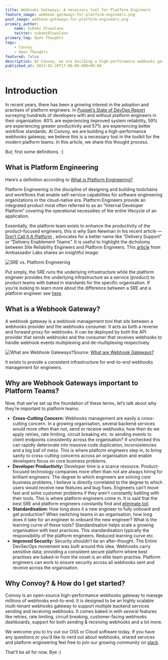 ```yaml
---
title: Webhooks Gateways; A necessary tool for Platform Engineers
feature_image: webhook-gateways-for-platform-engineers.png
post_image: webhook-gateways-for-platform-engineers.png
primary_author:
    name: Subomi Oluwalana
    twitter: subomiOluwalana
primary_tag: Open Thoughts
tags:
    - Convoy
    - Open Thoughts
featured: false
description: At Convoy, we are building a high-performance webhooks gateway; we believe this is a necessary tool in the toolkit for the modern platform teams. In this article, we share this thought process.
published_at: 2023-02-20T17:00:00.000+00:00
---
```


# Introduction

In recent years, there has been a growing interest in the adoption and practises of platform engineers. In [Puppet’s State of DevOps Report](https://www.puppet.com/resources/state-of-platform-engineering) surveying hundreds of developers with and without platform engineers in their organisation. 60% are experiencing improved system reliability, 59% are experiencing greater productivity and 57% are experiencing better workflow standards. At Convoy, we are building a high-performance webhooks gateway; we believe this is a necessary tool in the toolkit for the modern platform teams. In this article, we share this thought process.

But, first some definitions. :)

## What is Platform Engineering

Here’s a definition according to [What is Platform Engineering?](https://platformengineering.org/blog/what-is-platform-engineering) 

Platform Engineering is the discipline of designing and building toolchains and workflows that enable self-service capabilities for software engineering organizations in the cloud-native era. Platform Engineers provide an integrated product most often referred to as an “Internal Developer Platform” covering the operational necessities of the entire lifecycle of an application.

Essentially, the platform team exists to enhance the productivity of the product-focused engineers, this is why Sam Newman in his recent article — [Don’t Call It A Platform](https://samnewman.io/blog/2023/02/08/dont-call-it-a-platform/)  , advocates for a better name like “Delivery Support” or “Delivery Enablement Teams”. It is useful to highlight the dichotomy between Site Reliability Engineers and Platform Engineers. This [article](https://www.getambassador.io/resources/rise-of-cloud-native-engineering-organizations) from Ambassador Labs shares an insightful image:

![SRE vs. Platform Engineering](/blog-assets/sre-vs-platform-engineering.png)

Put simply, the SRE runs the underlying infrastructure while the platform engineer provides the underlying infrastructure as a service (product) to product teams with baked in standards for the specific organisation. If you’re looking to learn more about the difference between a SRE and a platform engineer see [here](https://www.getambassador.io/resources/rise-of-cloud-native-engineering-organizations).

## What is a Webhook Gateway?

A webhook gateway is a webhook management tool that sits between a webhooks provider and the webhooks consumer. It acts as both a reverse and forward proxy for webhooks. It can be deployed by both the API provider that sends webhooks and the consumer that receives webhooks to handle webhook events multiplexing and de-multiplexing respectively.

![What are Webhook Gateways?](/blog-assets/webhook-gateway-architecture.png)Source: [What are Webhook Gateways?](https://getconvoy.io/blog/what-are-webhook-gateways)

It exists to provide a consistent infrastructure for end-to-end webhooks management for engineers.

## Why are Webhook Gateways important to Platform Teams?

Now, that we’ve set up the foundation of these terms, let’s talk about why they’re important to platform teams: 

- **Cross-Cutting Concern:** Webhooks management are easily a cross-cutting concern. In a growing organisation, several backend services would more often than not, send or receive webhooks; how then do we apply retries, rate limiting, circuit breaking etc. to sending events to client endpoints consistently across the organisation? If unchecked this can rapidly deteriorate into massive code duplication, inconsistencies and a big ball of mess. This is where platform engineers step in, to bring sanity to cross-cutting concerns across an organisation and enable developers focus on core business problems.
- **Developer Productivity:** Developer time is a scarce resource. Product-focused technology companies more often than not are always hiring for brilliant engineers. The degree to which engineers are solving core business problems, I believe is directly correlated to the degree to which users would receive new features and bug fixes. Engineers can’t move fast and solve customer problems if they aren’t constantly battling with their tools. This is where platform engineers come in. It is said that the best SRE and platform engineers constantly find and [eliminate toil](https://sre.google/sre-book/eliminating-toil/).
- **Standardisation:** How long does it a new engineer to fully onboard and get productive? When switching teams in an organisation, how long does it take for an engineer to onboard the new engineer? What is the learning curve of these tools? Standardisation helps scale a growing organisation with best practices. This standardisation typically the responsibility of the platform engineers. Reduced learning curve etc.
- **Improved Security:**  Security shouldn’t be an after-thought. The Entire DevSecOps movement was built around this idea. Webhooks carry sensitive data; providing a consistent secure platform where best practises are baked-in from the onset is an elite team practise. Platform engineers can work to ensure security across all webhooks sent and receive across the organisation.

## Why Convoy? & How do I get started?

Convoy is an open-source high-performance webhooks gateway to manage millions of webhooks end-to-end. It is designed to be an highly scalable multi-tenant webhooks gateway to support multiple backend services sending and receiving webhooks. It comes baked in with several features like retries, rate limiting, circuit breaking, customer-facing webhooks dashboards, support for both sending & receiving webhooks and a lot more. 

We welcome you to try out our OSS or Cloud software today. If you have any questions or you’d like to nerd out about webhooks, shared services and platform engineering feel free to join our growing community on [slack](https://join.slack.com/t/convoy-community/shared_invite/zt-xiuuoj0m-yPp~ylfYMCV9s038QL0IUQ).

That’ll be all for now. Bye :)
